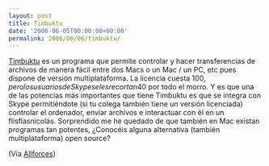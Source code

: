```yaml
---
layout: post
title: Timbuktu
date: '2006-06-05T00:00:00+00:00'
permalink: 2006/06/06/timbuktu/
---
```

<a href="http://www.netopia.com/software/products/tb2/mac/"><img style="float:right; margin:0 0 10px 10px;cursor:pointer; cursor:hand;" src="http://i25.photobucket.com/albums/c80/savior1980/timbuktu-icon.jpg" border="0" alt="" /></a><a href="http://www.netopia.com/software/products/tb2/mac/">Timbuktu</a> es un programa que permite controlar y hacer transferencias de archivos de manera fácil entre dos Macs o un Mac / un PC, etc pues dispone de versión multiplataforma. La licencia cuesta 100$, pero los usuarios de Skype se les recortan 40$ por todo el morro. Y es que una de las potencias más importantes que tiene Timbuktu es que se integra con Skype permitiéndote (si tu colega también tiene un versión licenciada) controlar el ordenador, enviar archivos e interactuar con él en un flisflasnicolás. Sorprendido me he quedado de que también en Mac existan programas tan potentes, ¿Conocéis alguna alternativa (también multiplataforma) open source? 

(Vía <a href="http://allforces.com/2006/06/02/timbuktu-and-skype/">Allforces</a>)
